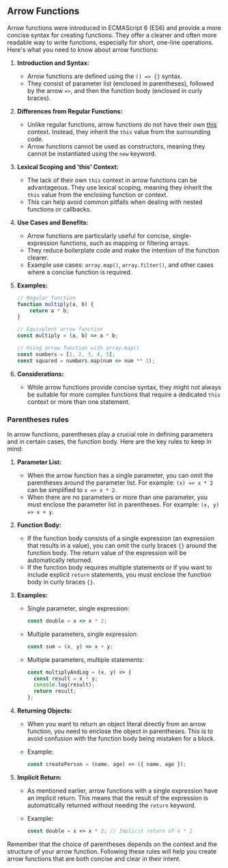 
## Arrow Functions

Arrow functions were introduced in ECMAScript 6 (ES6) and provide a more concise syntax for creating functions. They offer a cleaner and often more readable way to write functions, especially for short, one-line operations. Here's what you need to know about arrow functions:

1. **Introduction and Syntax:**
   - Arrow functions are defined using the `() => {}` syntax.
   - They consist of parameter list (enclosed in parentheses), followed by the arrow `=>`, and then the function body (enclosed in curly braces).

2. **Differences from Regular Functions:**
   - Unlike regular functions, arrow functions do not have their own [this](https://developer.mozilla.org/en-US/docs/Web/JavaScript/Reference/Operators/this) context. Instead, they inherit the `this` value from the surrounding code.
   - Arrow functions cannot be used as constructors, meaning they cannot be instantiated using the `new` keyword.

3. **Lexical Scoping and 'this' Context:**
   - The lack of their own `this` context in arrow functions can be advantageous. They use lexical scoping, meaning they inherit the `this` value from the enclosing function or context.
   - This can help avoid common pitfalls when dealing with nested functions or callbacks.

4. **Use Cases and Benefits:**
   - Arrow functions are particularly useful for concise, single-expression functions, such as mapping or filtering arrays.
   - They reduce boilerplate code and make the intention of the function clearer.
   - Example use cases: `array.map()`, `array.filter()`, and other cases where a concise function is required.

5. **Examples:**

   ```javascript
   // Regular function
   function multiply(a, b) {
       return a * b;
   }

   // Equivalent arrow function
   const multiply = (a, b) => a * b;

   // Using arrow function with array.map()
   const numbers = [1, 2, 3, 4, 5];
   const squared = numbers.map(num => num ** 2);
   ```

6. **Considerations:**
   - While arrow functions provide concise syntax, they might not always be suitable for more complex functions that require a dedicated `this` context or more than one statement.

### Parentheses rules

In arrow functions, parentheses play a crucial role in defining parameters and in certain cases, the function body. Here are the key rules to keep in mind:

1. **Parameter List:**
    - When the arrow function has a single parameter, you can omit the parentheses around the parameter list. For example: `(x) => x * 2` can be simplified to `x => x * 2`.
    - When there are no parameters or more than one parameter, you must enclose the parameter list in parentheses. For example: `(x, y) => x + y`.

2. **Function Body:**
    - If the function body consists of a single expression (an expression that results in a value), you can omit the curly braces `{}` around the function body. The return value of the expression will be automatically returned.
    - If the function body requires multiple statements or if you want to include explicit `return` statements, you must enclose the function body in curly braces `{}`.

3. **Examples:**
    - Single parameter, single expression:

      ```javascript
      const double = x => x * 2;
      ```

    - Multiple parameters, single expression:

      ```javascript
      const sum = (x, y) => x + y;
      ```

    - Multiple parameters, multiple statements:

      ```javascript
      const multiplyAndLog = (x, y) => {
        const result = x * y;
        console.log(result);
        return result;
      };
      ```

4. **Returning Objects:**
    - When you want to return an object literal directly from an arrow function, you need to enclose the object in parentheses. This is to avoid confusion with the function body being mistaken for a block.
    - Example:

      ```javascript
      const createPerson = (name, age) => ({ name, age });
      ```

5. **Implicit Return:**
    - As mentioned earlier, arrow functions with a single expression have an implicit return. This means that the result of the expression is automatically returned without needing the `return` keyword.
    - Example:

      ```javascript
      const double = x => x * 2; // Implicit return of x * 2
      ```

Remember that the choice of parentheses depends on the context and the structure of your arrow function. Following these rules will help you create arrow functions that are both concise and clear in their intent.
